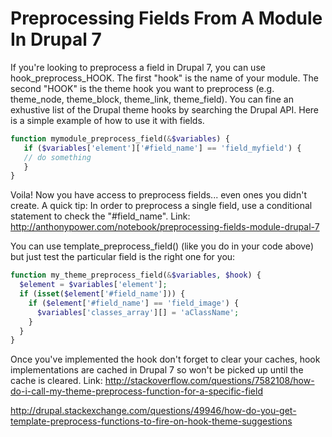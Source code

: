Preprocessing Fields From A Module In Drupal 7
=========
If you're looking to preprocess a field in Drupal 7, you can use hook_preprocess_HOOK. The first "hook" is the name of your module. The second "HOOK" is the theme hook you want to preprocess (e.g. theme_node, theme_block, theme_link, theme_field). You can fine an exhustive list of the Drupal theme hooks by searching the Drupal API.
Here is a simple example of how to use it with fields.
```php
function mymodule_preprocess_field(&$variables) {
   if ($variables['element']['#field_name'] == 'field_myfield') {
   // do something
   }
}
```
Voila! Now you have access to preprocess fields... even ones you didn't create.
A quick tip: In order to preprocess a single field, use a conditional statement to check the "#field_name".
Link: http://anthonypower.com/notebook/preprocessing-fields-module-drupal-7

You can use template_preprocess_field() (like you do in your code above) but just test the particular field is the right one for you:
```php
function my_theme_preprocess_field(&$variables, $hook) {
  $element = $variables['element'];
  if (isset($element['#field_name'])) {
    if ($element['#field_name'] == 'field_image') {
      $variables['classes_array'][] = 'aClassName';
    }
  }
}
```
Once you've implemented the hook don't forget to clear your caches, hook implementations are cached in Drupal 7 so won't be picked up until the cache is cleared.
Link: http://stackoverflow.com/questions/7582108/how-do-i-call-my-theme-preprocess-function-for-a-specific-field

http://drupal.stackexchange.com/questions/49946/how-do-you-get-template-preprocess-functions-to-fire-on-hook-theme-suggestions
